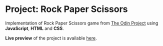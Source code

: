 # Project: Rock Paper Scissors

Implementation of Rock Paper Scissors game from [The Odin Project](https://www.theodinproject.com/lessons/rock-paper-scissors) using **JavaScript**, **HTML** and **CSS**.

**Live preview** of the project is available [here](https://alternateved.github.io/rock-paper-scissors/).
